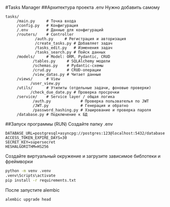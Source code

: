 #Tasks Manager
##Архитектура проекта
.env Нужно добавить самому
```architecture
tasks/
     /main.py     # Точка входа
     /config.py   # Конфигурация
     /.env        # Данные для конфигураций
     /routers/    # Controller
             /auth.py     # Регистрация и авторизация
             /create_tasks.py # Добавляет задач
             /tasks_edit.py   # Изменения задач
             /tasks_search.py # Пойск данных
     /models/     # Model: ORM, Pydantic, CRUD
     		/tables.py     # SQLAlchemy модели
            /schemas.py    # Pydantic-схемы
            /crud.py       # CRUD-операции
            /view_datas.py # Читает данные
     /views/      # View
     	   /user_view.py
     /utils/      # Утилиты (отдельные задачи, фоновые проверки)
           /check_due_date.py # Проверка просрочки
     /service/    # Service layer / общая логика
     		/auth.py			 # Проверка пользвателья по JWT
     		/JWT.py 			 # Генерация и обратно
     		/password_hashing.py # Хэширование и проверка пароля
     /database.py # Подключение к БД
```

##Запуск программы (RUN)
Создайте папку .env
```.env
DATABASE_URL=postgresql+asyncpg://postgres:123@localhost:5432/database
ACCESS_TOKEN_EXPIRE_DAYS=30
SECRET_KEY=supersecret
HESHALGORITHM=HS256
```

Создайте виртуальный окружение и загрузите зависимое библотеки и фреймворки
```bash
python -m venv .venv
.venv\Scripts\activate
pip install -r requirements.txt
```

После запустите alembic
```bash
alembic upgrade head
```
